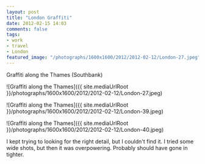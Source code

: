 ```yaml
---
layout: post
title: "London Graffiti"
date: 2012-02-15 14:03
comments: false
tags:
- work
- travel
- London
featured_image: "/photographs/1600x1600/2012/2012-02-12/London-27.jpeg"
---
```

Graffiti along the Thames (Southbank)

![Graffiti along the Thames]({{ site.mediaUrlRoot }}/photographs/1600x1600/2012/2012-02-12/London-27.jpeg)


![Graffiti along the Thames]({{ site.mediaUrlRoot }}/photographs/1600x1600/2012/2012-02-12/London-39.jpeg)


![Graffiti along the Thames]({{ site.mediaUrlRoot }}/photographs/1600x1600/2012/2012-02-12/London-40.jpeg)


I kept trying to looking for the right detail, but I couldn't find it.  I tried some wide shots, but then it was overpowering.  Probably should have gone in tighter.
